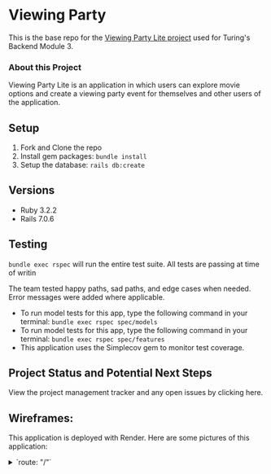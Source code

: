 # Viewing Party

This is the base repo for the [Viewing Party Lite project](https://backend.turing.edu/module3/projects/viewing_party_lite) used for Turing's Backend Module 3.

### About this Project

Viewing Party Lite is an application in which users can explore movie options and create a viewing party event for themselves and other users of the application.

## Setup

1. Fork and Clone the repo
2. Install gem packages: `bundle install`
3. Setup the database: `rails db:create`


## Versions
- Ruby 3.2.2
- Rails 7.0.6

## Testing
`bundle exec rspec` will run the entire test suite. All tests are passing at time of writin

The team tested happy paths, sad paths, and edge cases when needed. Error messages were added where applicable.

- To run model tests for this app, type the following command in your terminal:
    `bundle exec rspec spec/models`
- To run model tests for this app, type the following command in your terminal:
    `bundle exec rspec spec/features`
- This application uses the Simplecov gem to monitor test coverage.


## Project Status and Potential Next Steps
View the project management tracker and any open issues by clicking here.


## Wireframes:
This application is deployed with Render. Here are some pictures of this application:
<details>
<summary>`route: "/"`</summary>

```
CODE!
```
</details>

